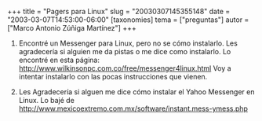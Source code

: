 +++
title = "Pagers para Linux"
slug = "20030307145355148"
date = "2003-03-07T14:53:00-06:00"
[taxonomies]
tema = ["preguntas"]
autor = ["Marco Antonio Zúñiga Martínez"]
+++

1.  Encontré un Messenger para Linux, pero no se cómo instalarlo. Les
    agradecería si alguien me da pistas o me dice como instalarlo. Lo
    encontré en esta página:
    http://www.wilkinsonpc.com.co/free/messenger4linux.html Voy a
    intentar instalarlo con las pocas instrucciones que vienen.

2.  Les Agradecería si alguen me dice cómo instalar el Yahoo Messenger
    en Linux. Lo bajé de
    http://www.mexicoextremo.com.mx/software/instant.mess-ymess.php
